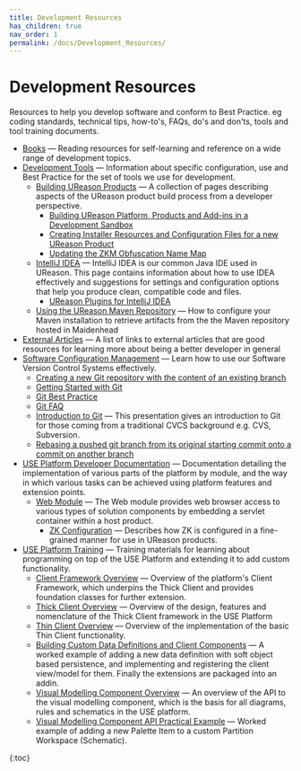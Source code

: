 ```yaml
---
title: Development Resources
has_children: true
nav_order: 1
permalink: /docs/Development_Resources/
---
```


# Development Resources

Resources to help you develop software and conform to Best Practice.
eg coding standards, technical tips, how-to's, FAQs, do's and don'ts, tools and tool training documents. 

-   [Books](Books) — Reading resources for self-learning and reference on a wide range of development topics.
-   [Development Tools](Development_Tools) — Information about specific configuration, use and Best Practice for the set of tools we use for development.
    -   [Building UReason Products](Building_UReason_Products) — A collection of pages describing aspects of the UReason product build process from a developer perspective.
        -   [Building UReason Platform, Products and Add-ins in a Development Sandbox](Building_UReason_Platform_Products_and_Add-ins_in_a_Development_Sandbox)
        -   [Creating Installer Resources and Configuration Files for a new UReason Product](Creating_Installer_Resources_and_Configuration_Files_for_a_new_UReason_Product)
        -   [Updating the ZKM Obfuscation Name Map](Updating_the_ZKM_Obfuscation_Name_Map)
    -   [IntelliJ IDEA](IntelliJ_IDEA) — IntelliJ IDEA is our common Java IDE used in UReason. This page contains information about how to use IDEA effectively and suggestions for settings and configuration options that help you produce clean, compatible code and files.
        -   [UReason Plugins for IntelliJ IDEA](UReason_Plugins_for_IntelliJ_IDEA)
    -   [Using the UReason Maven Repository](Using_the_UReason_Maven_Repository) — How to configure your Maven installation to retrieve artifacts from the the Maven repository hosted in Maidenhead
-   [External Articles](External_Articles) — A list of links to external articles that are good resources for learning more about being a better developer in general
-   [Software Configuration Management](Software_Configuration_Management) — Learn how to use our Software Version Control Systems effectively.
    -   [Creating a new Git repository with the content of an existing branch](Creating_a_new_Git_repository_with_the_content_of_an_existing_branch)
    -   [Getting Started with Git](Getting_Started_with_Git)
    -   [Git Best Practice](Git_Best_Practice)
    -   [Git FAQ](Git_FAQ)
    -   [Introduction to Git](Introduction_to_Git) — This presentation gives an introduction to Git for those coming from a traditional CVCS background e.g. CVS, Subversion.
    -   [Rebasing a pushed git branch from its original starting commit onto a commit on another branch](Rebasing_a_pushed_git_branch_from_its_original_starting_commit_onto_a_commit_on_another_branch)
-   [USE Platform Developer Documentation](USE_Platform_Developer_Documentation) — Documentation detailing the implementation of various parts of the platform by module, and the way in which various tasks can be achieved using platform features and extension points.
    -   [Web Module](Web_Module) — The Web module provides web browser access to various types of solution components by embedding a servlet container within a host product. 
        -   [ZK Configuration](ZK_Configuration) — Describes how ZK is configured in a fine-grained manner for use in UReason products.
-   [USE Platform Training](USE_Platform_Training) — Training materials for learning about programming on top of the USE Platform and extending it to add custom functionality.
    -   [Client Framework Overview](Client_Framework_Overview) — Overview of the platform's Client Framework, which underpins the Thick Client and provides foundation classes for further extension.
    -   [Thick Client Overview](Thick_Client_Overview) — Overview of the design, features and nomenclature of the Thick Client framework in the USE Platform
    -   [Thin Client Overview](Thin_Client_Overview) — Overview of the implementation of the basic Thin Client functionality.
    -   [Building Custom Data Definitions and Client Components](Building_Custom_Data_Definitions_and_Client_Components) — A worked example of adding a new data definition with soft object based persistence, and implementing and registering the client view/model for them. Finally the extensions are packaged into an addin.
    -   [Visual Modelling Component Overview](Visual_Modelling_Component_Overview) — An overview of the API to the visual modelling component, which is the basis for all diagrams, rules and schematics in the USE platform.
    -   [Visual Modelling Component API Practical Example](Visual_Modelling_Component_API_Practical_Example) — Worked example of adding a new Palette Item to a custom Partition Workspace (Schematic).


{:toc}